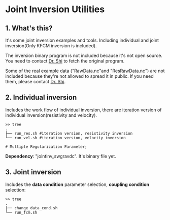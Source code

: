  

# Joint Inversion Utilities

## 1. What's this?

It's some joint inversion examples and tools. Including individual and joint inversion(Only KFCM inversion is included). 

The inversion binary program is not included because it's not open source. You need to contact [Dr. Shi](https://person.zju.edu.cn/szj) to fetch the original program.

Some of the real example data ("RawData.nc"and "ResRawData.nc") are not included because they're not allowed to spread it in public. If you need them, please contact [Dr. Shi](https://person.zju.edu.cn/szj). 

## 2. Individual inversion

Includes the work flow of individual inversion, there are iteration version of individual inversion(resistivity and velocity).

``` shell
>> tree
.
├── run_res.sh #iteration version, resistivity inversion
└── run_vel.sh #iteration version, velocity inversion

# Multiple Regularization Parameter;
```

**Dependency**: "jointinv_swgravdc". It's binary file yet.

## 3. Joint inversion

Includes the **data condition** parameter selection, **coupling condition** selection: 

```
>> tree
.
├── change_data_cond.sh
└── run_fcm.sh
```


